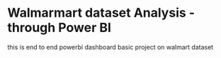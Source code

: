 # Walmarmart dataset Analysis - through Power BI

this is end to end powerbi dashboard basic project
on walmart dataset
